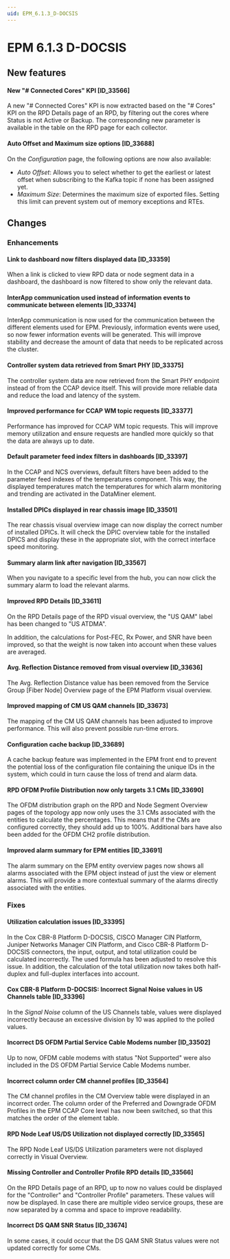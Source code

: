 ```yaml
---
uid: EPM_6.1.3_D-DOCSIS
---
```


# EPM 6.1.3 D-DOCSIS

## New features

#### New "# Connected Cores" KPI \[ID_33566\]

A new "# Connected Cores" KPI is now extracted based on the "# Cores" KPI on the RPD Details page of an RPD, by filtering out the cores where Status is not Active or Backup. The corresponding new parameter is available in the table on the RPD page for each collector.

#### Auto Offset and Maximum size options \[ID_33688\]

On the *Configuration* page, the following options are now also available:

- *Auto Offset*: Allows you to select whether to get the earliest or latest offset when subscribing to the Kafka topic if none has been assigned yet.
- *Maximum Size*: Determines the maximum size of exported files. Setting this limit can prevent system out of memory exceptions and RTEs.

## Changes

### Enhancements

#### Link to dashboard now filters displayed data \[ID_33359\]

When a link is clicked to view RPD data or node segment data in a dashboard, the dashboard is now filtered to show only the relevant data.

#### InterApp communication used instead of information events to communicate between elements \[ID_33374\]

InterApp communication is now used for the communication between the different elements used for EPM. Previously, information events were used, so now fewer information events will be generated. This will improve stability and decrease the amount of data that needs to be replicated across the cluster.

#### Controller system data retrieved from Smart PHY \[ID_33375\]

The controller system data are now retrieved from the Smart PHY endpoint instead of from the CCAP device itself. This will provide more reliable data and reduce the load and latency of the system.

#### Improved performance for CCAP WM topic requests \[ID_33377\]

Performance has improved for CCAP WM topic requests. This will improve memory utilization and ensure requests are handled more quickly so that the data are always up to date.

#### Default parameter feed index filters in dashboards \[ID_33397\]

In the CCAP and NCS overviews, default filters have been added to the parameter feed indexes of the temperatures component. This way, the displayed temperatures match the temperatures for which alarm monitoring and trending are activated in the DataMiner element.

#### Installed DPICs displayed in rear chassis image \[ID_33501\]

The rear chassis visual overview image can now display the correct number of installed DPICs. It will check the DPIC overview table for the installed DPICS and display these in the appropriate slot, with the correct interface speed monitoring.

#### Summary alarm link after navigation \[ID_33567\]

When you navigate to a specific level from the hub, you can now click the summary alarm to load the relevant alarms.

#### Improved RPD Details \[ID_33611\]

On the RPD Details page of the RPD visual overview, the "US QAM" label has been changed to "US ATDMA".

In addition, the calculations for Post-FEC, Rx Power, and SNR have been improved, so that the weight is now taken into account when these values are averaged.

#### Avg. Reflection Distance removed from visual overview \[ID_33636\]

The Avg. Reflection Distance value has been removed from the Service Group \[Fiber Node\] Overview page of the EPM Platform visual overview.

#### Improved mapping of CM US QAM channels \[ID_33673\]

The mapping of the CM US QAM channels has been adjusted to improve performance. This will also prevent possible run-time errors.

#### Configuration cache backup \[ID_33689\]

A cache backup feature was implemented in the EPM front end to prevent the potential loss of the configuration file containing the unique IDs in the system, which could in turn cause the loss of trend and alarm data.

#### RPD OFDM Profile Distribution now only targets 3.1 CMs \[ID_33690\]

The OFDM distribution graph on the RPD and Node Segment Overview pages of the topology app now only uses the 3.1 CMs associated with the entities to calculate the percentages. This means that if the CMs are configured correctly, they should add up to 100%. Additional bars have also been added for the OFDM CH2 profile distribution.

#### Improved alarm summary for EPM entities \[ID_33691\]

The alarm summary on the EPM entity overview pages now shows all alarms associated with the EPM object instead of just the view or element alarms. This will provide a more contextual summary of the alarms directly associated with the entities.

### Fixes

#### Utilization calculation issues \[ID_33395\]

In the Cox CBR-8 Platform D-DOCSIS, CISCO Manager CIN Platform, Juniper Networks Manager CIN Platform, and Cisco CBR-8 Platform D-DOCSIS connectors, the input, output, and total utilization could be calculated incorrectly. The used formula has been adjusted to resolve this issue. In addition, the calculation of the total utilization now takes both half-duplex and full-duplex interfaces into account.

#### Cox CBR-8 Platform D-DOCSIS: Incorrect Signal Noise values in US Channels table \[ID_33396\]

In the *Signal Noise* column of the US Channels table, values were displayed incorrectly because an excessive division by 10 was applied to the polled values.

#### Incorrect DS OFDM Partial Service Cable Modems number \[ID_33502\]

Up to now, OFDM cable modems with status "Not Supported" were also included in the DS OFDM Partial Service Cable Modems number.

#### Incorrect column order CM channel profiles \[ID_33564\]

The CM channel profiles in the CM Overview table were displayed in an incorrect order. The column order of the Preferred and Downgrade OFDM Profiles in the EPM CCAP Core level has now been switched, so that this matches the order of the element table.

#### RPD Node Leaf US/DS Utilization not displayed correctly \[ID_33565\]

The RPD Node Leaf US/DS Utilization parameters were not displayed correctly in Visual Overview.

#### Missing Controller and Controller Profile RPD details \[ID_33566\]

On the RPD Details page of an RPD, up to now no values could be displayed for the "Controller" and "Controller Profile" parameters. These values will now be displayed. In case there are multiple video service groups, these are now separated by a comma and space to improve readability.

#### Incorrect DS QAM SNR Status \[ID_33674\]

In some cases, it could occur that the DS QAM SNR Status values were not updated correctly for some CMs.
